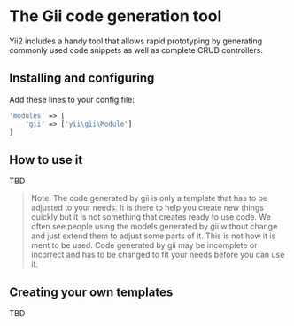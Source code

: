 The Gii code generation tool
============================

Yii2 includes a handy tool that allows rapid prototyping by generating commonly used code snippets
as well as complete CRUD controllers.

Installing and configuring
--------------------------

Add these lines to your config file:

```php
'modules' => [
	'gii' => ['yii\gii\Module']
]
```

How to use it
-------------

TBD

> Note: The code generated by gii is only a template that has to be adjusted to your needs. It is there
  to help you create new things quickly but it is not something that creates ready to use code.
  We often see people using the models generated by gii without change and just extend them to adjust
  some parts of it. This is not how it is ment to be used. Code generated by gii may be incomplete or incorrect
  and has to be changed to fit your needs before you can use it.

Creating your own templates
---------------------------

TBD

